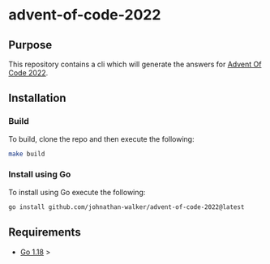 # advent-of-code-2022

## Purpose

This repository contains a cli which will generate the answers for [Advent Of Code 2022](https://adventofcode.com/2022).

## Installation

### Build

To build, clone the repo and then execute the following:

```bash
make build
```

### Install using Go

To install using Go execute the following:

```bash
go install github.com/johnathan-walker/advent-of-code-2022@latest
```

## Requirements

- [Go 1.18](https://go.dev/blog/go1.18) >
